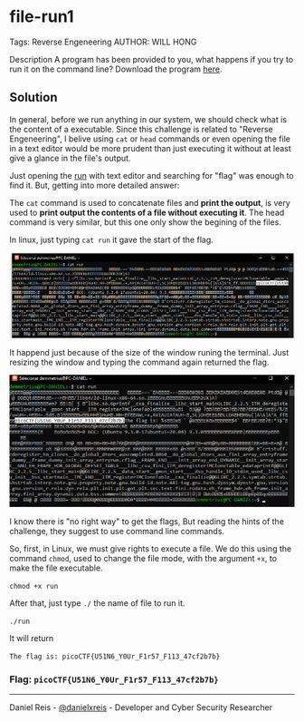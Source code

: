 # file-run1
Tags: Reverse Engeneering
AUTHOR: WILL HONG


Description
A program has been provided to you, what happens if you try to run it on the command line?
Download the program [here](run).

## Solution

In general, before we run anything in our system, we should check what is the content of a executable. Since this challenge is related to "Reverse Engeneering", I belive using `cat` or `head` commands or even opening the file in a text editor would be more prudent than just executing it without at least give a glance in the file's output.

Just opening the [run](run) with text editor and searching for "flag" was enough to find it. But, getting into more detailed answer:

The `cat` command is used to concatenate files and **print the output**, is very used to **print output the contents of a file without executing it**. The head command is very similar, but this one only show the begining of the files.

In linux, just typing `cat run` it gave  the start of the flag.

![cat run](Screenshot_1.png)

It happend just because of the size of the window runing the terminal. Just resizing the window and typing the command again returned the flag.

![cat run with resized window](Screenshot_2.png)

I know there is "no right way" to get the flags, But reading the hints of the challenge, they suggest to use command line commands.

So, first, in Linux, we must give rights to execute a file. We do this using the command `chmod`,  used to change the file mode, with the argument `+x`, to make the file executable.

`chmod +x run`

After that, just type `./` the name of file to run it. 

`./run`

It will return 

`The flag is: picoCTF{U51N6_Y0Ur_F1r57_F113_47cf2b7b}`


### **Flag:** `picoCTF{U51N6_Y0Ur_F1r57_F113_47cf2b7b}`

---
Daniel Reis - [@danielxreis](https://twitter.com/DanielXReis) - Developer and Cyber Security Researcher